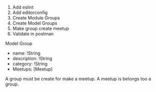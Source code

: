 1. Add eslint
2. Add editorconfig
3. Create Module Groups
4. Create Model Groups
5. Make group create meetup
6. Validate in postman

Model Group

- name: !String
- description: !String
- category: !String
- Meetups: [Meetup]

A group must be create for make a meetup. A meetup is belongs too a group.